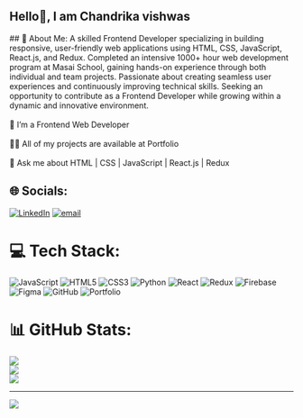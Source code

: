 <h2>Hello👋, I am Chandrika vishwas</h2>
## 💫 About Me:
A skilled Frontend Developer specializing in building responsive, user-friendly web applications using HTML, CSS, JavaScript, React.js, and Redux. Completed an intensive 1000+ hour web development program at Masai School, gaining hands-on experience through both individual and team projects. Passionate about creating seamless user experiences and continuously improving technical skills. Seeking an opportunity to contribute as a Frontend Developer while growing within a dynamic and innovative environment.<br><br>🌱 I’m a Frontend Web Developer <br><br>👨‍💻 All of my projects are available at Portfolio<br><br>💬 Ask me about HTML | CSS | JavaScript | React.js | Redux


## 🌐 Socials:
[![LinkedIn](https://img.shields.io/badge/LinkedIn-%230077B5.svg?logo=linkedin&logoColor=white)](https://linkedin.com/in/https://www.linkedin.com/in/chandrika-vishwas-aa56b9244/) [![email](https://img.shields.io/badge/Email-D14836?logo=gmail&logoColor=white)](mailto:chandrikavishwas@gmail.com) 

# 💻 Tech Stack:
![JavaScript](https://img.shields.io/badge/javascript-%23323330.svg?style=for-the-badge&logo=javascript&logoColor=%23F7DF1E) ![HTML5](https://img.shields.io/badge/html5-%23E34F26.svg?style=for-the-badge&logo=html5&logoColor=white) ![CSS3](https://img.shields.io/badge/css3-%231572B6.svg?style=for-the-badge&logo=css3&logoColor=white) ![Python](https://img.shields.io/badge/python-3670A0?style=for-the-badge&logo=python&logoColor=ffdd54) ![React](https://img.shields.io/badge/react-%2320232a.svg?style=for-the-badge&logo=react&logoColor=%2361DAFB) ![Redux](https://img.shields.io/badge/redux-%23593d88.svg?style=for-the-badge&logo=redux&logoColor=white) ![Firebase](https://img.shields.io/badge/firebase-a08021?style=for-the-badge&logo=firebase&logoColor=ffcd34) ![Figma](https://img.shields.io/badge/figma-%23F24E1E.svg?style=for-the-badge&logo=figma&logoColor=white) ![GitHub](https://img.shields.io/badge/github-%23121011.svg?style=for-the-badge&logo=github&logoColor=white) ![Portfolio](https://img.shields.io/badge/Portfolio-%23000000.svg?style=for-the-badge&logo=firefox&logoColor=#FF7139)
# 📊 GitHub Stats:
![](https://github-readme-stats.vercel.app/api?username=Chandrikavishwas&theme=dark&hide_border=false&include_all_commits=false&count_private=false)<br/>
![](https://nirzak-streak-stats.vercel.app/?user=Chandrikavishwas&theme=dark&hide_border=false)<br/>
![](https://github-readme-stats.vercel.app/api/top-langs/?username=Chandrikavishwas&theme=dark&hide_border=false&include_all_commits=false&count_private=false&layout=compact)

---
[![](https://visitcount.itsvg.in/api?id=Chandrikavishwas&icon=0&color=0)](https://visitcount.itsvg.in)

<!-- Proudly created with GPRM ( https://gprm.itsvg.in ) -->
